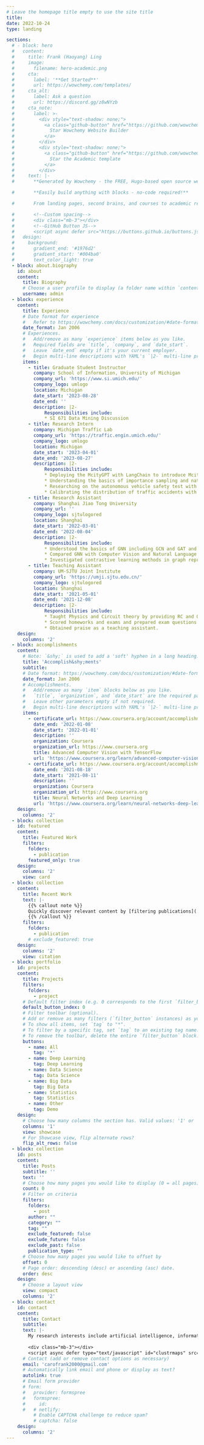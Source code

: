 ```yaml
---
# Leave the homepage title empty to use the site title
title:
date: 2022-10-24
type: landing

sections:
  # - block: hero
  #   content:
  #     title: Frank (Haoyang) Ling
  #     image:
  #       filename: hero-academic.png
  #     cta:
  #       label: '**Get Started**'
  #       url: https://wowchemy.com/templates/
  #     cta_alt:
  #       label: Ask a question
  #       url: https://discord.gg/z8wNYzb
  #     cta_note:
  #       label: >-
  #         <div style="text-shadow: none;">
  #           <a class="github-button" href="https://github.com/wowchemy/wowchemy-hugo-themes" data-icon="octicon-star" data-size="large" data-show-count="true" aria-label="Star">
  #             Star Wowchemy Website Builder
  #           </a>
  #         </div>
  #         <div style="text-shadow: none;">
  #           <a class="github-button" href="https://github.com/wowchemy/starter-hugo-academic" data-icon="octicon-star" data-size="large" data-show-count="true" aria-label="Star">
  #             Star the Academic template
  #           </a>
  #         </div>
  #     text: |-
  #       **Generated by Wowchemy - the FREE, Hugo-based open source website builder trusted by 500,000+ sites.**

  #       **Easily build anything with blocks - no-code required!**

  #       From landing pages, second brains, and courses to academic resumés, conferences, and tech blogs.

  #       <!--Custom spacing-->
  #       <div class="mb-3"></div>
  #       <!--GitHub Button JS-->
  #       <script async defer src="https://buttons.github.io/buttons.js"></script>
  #   design:
  #     background:
  #       gradient_end: '#1976d2'
  #       gradient_start: '#004ba0'
  #       text_color_light: true
  - block: about.biography
    id: about
    content:
      title: Biography
      # Choose a user profile to display (a folder name within `content/authors/`)
      username: admin
  - block: experience
    content:
      title: Experience
      # Date format for experience
      #   Refer to https://wowchemy.com/docs/customization/#date-format
      date_format: Jan 2006
      # Experiences.
      #   Add/remove as many `experience` items below as you like.
      #   Required fields are `title`, `company`, and `date_start`.
      #   Leave `date_end` empty if it's your current employer.
      #   Begin multi-line descriptions with YAML's `|2-` multi-line prefix.
      items:
        - title: Graduate Student Instructor
          company: School of Information, University of Michigan
          company_url: 'https://www.si.umich.edu/'
          company_logo: umlogo
          location: Michigan
          date_start: '2023-08-28'
          date_end: ''
          description: |2-
              Responsibilities include:
              * SI 671 Data Mining Discussion
        - title: Research Intern
          company: Michigan Traffic Lab
          company_url: 'https://traffic.engin.umich.edu/'
          company_logo: umlogo
          location: Michigan
          date_start: '2023-04-01'
          date_end: '2023-08-27'
          description: |2-
              Responsibilities include:
              * Deploying the McityGPT with LangChain to introduce Mcity to newcomers with useful information from the website.
              * Understanding the basics of importance sampling and natural driving enviornment.
              * Researching on the autonomous vehicle safety test with Traci sumo by modelling the traffic accidents in the natural adversarial driving environment (NADE).
              * Calibrating the distribution of traffic accidents with experiments in Great Lakes.
        - title: Research Assistant
          company: Shanghai Jiao Tong University
          company_url: ''
          company_logo: sjtulogored
          location: Shanghai
          date_start: '2022-03-01'
          date_end: '2022-08-04'
          description: |2-
              Responsibilities include:
              * Understood the basics of GNN including GCN and GAT and the usage of PyTorch and PyTorch Geometric.
              * Compared GNN with Computer Vision and Natural Language Processing in data augmentation and searched for similarities.
              * Investigated contrastive learning methods in graph representation learning and fine-tuned models with random masking and attention masking.
        - title: Teaching Assistant
          company: UM-SJTU Joint Institute
          company_url: 'https://umji.sjtu.edu.cn/'
          company_logo: sjtulogored
          location: Shanghai
          date_start: '2021-05-01'
          date_end: '2021-12-08'
          description: |2-
              Responsibilities include:
              * Taught Physics and Circuit theory by providing RC and OH for around 150 students.
              * Scored homeworks and exams and prepared exam questions.
              * Obtained praise as a teaching assistant. 
    design:
      columns: '2'
  - block: accomplishments
    content:
      # Note: `&shy;` is used to add a 'soft' hyphen in a long heading.
      title: 'Accomplish&shy;ments'
      subtitle:
      # Date format: https://wowchemy.com/docs/customization/#date-format
      date_format: Jan 2006
      # Accomplishments.
      #   Add/remove as many `item` blocks below as you like.
      #   `title`, `organization`, and `date_start` are the required parameters.
      #   Leave other parameters empty if not required.
      #   Begin multi-line descriptions with YAML's `|2-` multi-line prefix.
      items:
        - certificate_url: https://www.coursera.org/account/accomplishments/certificate/3RMKGFQJWU4W
          date_end: '2022-01-08'
          date_start: '2022-01-01'
          description: ''
          organization: Coursera
          organization_url: https://www.coursera.org
          title: Advanced Computer Vision with TensorFlow
          url: 'https://www.coursera.org/learn/advanced-computer-vision-with-tensorflow'
        - certificate_url: https://www.coursera.org/account/accomplishments/certificate/57RSFK4Y3HSM
          date_end: '2021-08-18'
          date_start: '2021-08-11'
          description: ''
          organization: Coursera
          organization_url: https://www.coursera.org
          title: Neural Networks and Deep Learning
          url: 'https://www.coursera.org/learn/neural-networks-deep-learning'
    design:
      columns: '2'
  - block: collection
    id: featured
    content:
      title: Featured Work
      filters:
        folders:
          - publication
        featured_only: true
    design:
      columns: '2'
      view: card
  - block: collection
    content:
      title: Recent Work
      text: |-
        {{% callout note %}}
        Quickly discover relevant content by [filtering publications](./publication/).
        {{% /callout %}}
      filters:
        folders:
          - publication
        # exclude_featured: true
    design:
      columns: '2'
      view: citation
  - block: portfolio
    id: projects
    content:
      title: Projects
      filters:
        folders:
          - project
      # Default filter index (e.g. 0 corresponds to the first `filter_button` instance below).
      default_button_index: 0
      # Filter toolbar (optional).
      # Add or remove as many filters (`filter_button` instances) as you like.
      # To show all items, set `tag` to "*".
      # To filter by a specific tag, set `tag` to an existing tag name.
      # To remove the toolbar, delete the entire `filter_button` block.
      buttons:
        - name: All
          tag: '*'
        - name: Deep Learning
          tag: Deep Learning
        - name: Data Science
          tag: Data Science
        - name: Big Data
          tag: Big Data
        - name: Statistics
          tag: Statistics
        - name: Other
          tag: Demo
    design:
      # Choose how many columns the section has. Valid values: '1' or '2'.
      columns: '1'
      view: showcase
      # For Showcase view, flip alternate rows?
      flip_alt_rows: false
  - block: collection
    id: posts
    content:
      title: Posts
      subtitle: ''
      text: ''
      # Choose how many pages you would like to display (0 = all pages)
      count: 0
      # Filter on criteria
      filters:
        folders:
          - post
        author: ""
        category: ""
        tag: ""
        exclude_featured: false
        exclude_future: false
        exclude_past: false
        publication_type: ""
      # Choose how many pages you would like to offset by
      offset: 0
      # Page order: descending (desc) or ascending (asc) date.
      order: desc
    design:
      # Choose a layout view
      view: compact
      columns: '2'
  - block: contact
    id: contact
    content:
      title: Contact
      subtitle:
      text: |-
        My research interests include artificial intelligence, information retrieval, and programmable matter. If you are interested in working together or have any questions, please feel free to contact me using the information below. I would love to hear about any opportunities that may be a good fit for my skills and experience.
        
        <div class="mb-3"></div>
        <script async defer type="text/javascript" id="clustrmaps" src="//clustrmaps.com/map_v2.js?d=eEBExyqiZgc8xPI7VBGj7e6Z_PW4ygN37kaU59B-O64&cl=ffffff&w=a"></script>
      # Contact (add or remove contact options as necessary)
      email: 'carofrank2000@gmail.com'
      # Automatically link email and phone or display as text?
      autolink: true
      # Email form provider
      # form:
      #   provider: formspree
      #   formspree:
      #     id:
      #   # netlify:
          # Enable CAPTCHA challenge to reduce spam?
          # captcha: false
    design:
      columns: '2'
---
```

